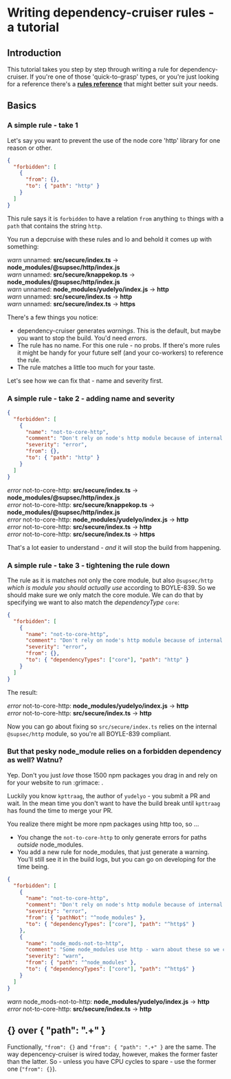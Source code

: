 # Writing dependency-cruiser rules - a tutorial

## Introduction

This tutorial takes you step by step through writing a rule for
dependency-cruiser. If you're one of those 'quick-to-grasp' types, or you're
just looking for a reference there's a **[rules
reference](./rules-reference.md)** that might better suit your needs.

## Basics

### A simple rule - take 1

Let's say you want to prevent the use of the node core 'http' library for one
reason or other.

```json
{
  "forbidden": [
    {
      "from": {},
      "to": { "path": "http" }
    }
  ]
}
```

This rule says it is `forbidden` to have a relation `from` anything `to` things
with a `path` that contains the string `http`.

You run a depcruise with these rules and lo and behold it comes up with
something:

_warn_ unnamed: **src/secure/index.ts** → **node_modules/@supsec/http/index.js**  
_warn_ unnamed: **src/secure/knappekop.ts** → **node_modules/@supsec/http/index.js**  
_warn_ unnamed: **node_modules/yudelyo/index.js** → **http**  
_warn_ unnamed: **src/secure/index.ts** → **http**  
_warn_ unnamed: **src/secure/index.ts** → **https**

There's a few things you notice:

- dependency-cruiser generates _warnings_. This is the default, but maybe you
  want to stop the build. You'd need _errors_.
- The rule has no name. For this one rule - no probs. If there's more rules it
  might be handy for your future self (and your co-workers) to reference the
  rule.
- The rule matches a little too much for your taste.

Let's see how we can fix that - name and severity first.

### A simple rule - take 2 - adding name and severity

```json
{
  "forbidden": [
    {
      "name": "not-to-core-http",
      "comment": "Don't rely on node's http module because of internal guideline BOYLE-839 - use https and the internal @supsec variant in stead",
      "severity": "error",
      "from": {},
      "to": { "path": "http" }
    }
  ]
}
```

_error_ not-to-core-http: **src/secure/index.ts** → **node_modules/@supsec/http/index.js**  
_error_ not-to-core-http: **src/secure/knappekop.ts** → **node_modules/@supsec/http/index.js**  
_error_ not-to-core-http: **node_modules/yudelyo/index.js** → **http**  
_error_ not-to-core-http: **src/secure/index.ts** → **http**  
_error_ not-to-core-http: **src/secure/index.ts** → **https**

That's a lot easier to understand - _and_ it will stop the build from happening.

### A simple rule - take 3 - tightening the rule down

The rule as it is matches not only the core module, but also `@supsec/http`
_which is module you should actually use_ according to BOYLE-839.
So we should make sure we only match the core module. We can do that by
specifying we want to also match the _dependencyType_ `core`:

```json
{
  "forbidden": [
    {
      "name": "not-to-core-http",
      "comment": "Don't rely on node's http module because of internal guideline BOYLE-839 - use https and the internal @supsec variant in stead",
      "severity": "error",
      "from": {},
      "to": { "dependencyTypes": ["core"], "path": "http" }
    }
  ]
}
```

The result:

_error_ not-to-core-http: **node_modules/yudelyo/index.js** → **http**  
_error_ not-to-core-http: **src/secure/index.ts** → **http**

Now you can go about fixing so `src/secure/index.ts` relies on the internal
`@supsec/http` module, so you're all BOYLE-839 compliant.

### But that pesky node_module relies on a forbidden dependency as well? Watnu?

Yep. Don't you just _love_ those 1500 npm packages you drag in and rely on for
your website to run :grimace: .

Luckily you know `kpttraag`, the author of `yudelyo` - you submit a PR and wait.
In the mean time you don't want to have the build break until `kpttraag` has
found the time to merge your PR.

You realize there might be more npm packages using http too, so ...

- You change the `not-to-core-http` to only generate errors for paths _outside_
  node_modules.
- You add a new rule for node_modules, that just generate a warning. You'll
  still see it in the build logs, but you can go on developing for the time
  being.

```json
{
  "forbidden": [
    {
      "name": "not-to-core-http",
      "comment": "Don't rely on node's http module because of internal guideline BOYLE-839 - use https and the internal @supsec variant in stead",
      "severity": "error",
      "from": { "pathNot": "^node_modules" },
      "to": { "dependencyTypes": ["core"], "path": "^http$" }
    },
    {
      "name": "node_mods-not-to-http",
      "comment": "Some node_modules use http - warn about these so we can replace them/ make PR's so we're BOYLE compliant",
      "severity": "warn",
      "from": { "path": "^node_modules" },
      "to": { "dependencyTypes": ["core"], "path": "^http$" }
    }
  ]
}
```

_warn_ node_mods-not-to-http: **node_modules/yudelyo/index.js** → **http**  
_error_ not-to-core-http: **src/secure/index.ts** → **http**

## {} over { "path": ".+" }

Functionally, `"from": {}` and `"from": { "path": ".+" }` are the same. The way
depencency-cruiser is wired today, however, makes the former faster than the
latter. So - unless you have CPU cycles to spare - use the former one
(`"from": {}`).
